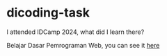 # dicoding-task

I attended IDCamp 2024, what did I learn there?

Belajar Dasar Pemrograman Web, you can see it [here](https://dicoding-task-smoky.vercel.app/halaman-profil-bali)